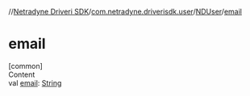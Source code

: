 //[Netradyne Driveri SDK](../../index.md)/[com.netradyne.driverisdk.user](../index.md)/[NDUser](index.md)/[email](email.md)



# email  
[common]  
Content  
val [email](email.md): [String](https://kotlinlang.org/api/latest/jvm/stdlib/kotlin/-string/index.html)  



